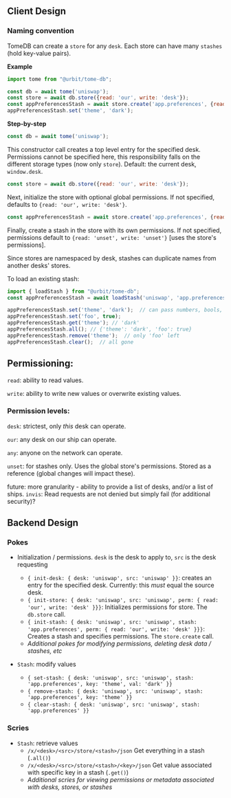 ## Client Design

### Naming convention

TomeDB can create a `store` for any `desk`.  Each store can have many `stashes` (hold key-value pairs).

**Example**
```javascript
import tome from "@urbit/tome-db";

const db = await tome('uniswap');
const store = await db.store({read: 'our', write: 'desk'});
const appPreferencesStash = await store.create('app.preferences', {read: 'our', write: 'desk'});
appPreferencesStash.set('theme', 'dark');
```
**Step-by-step**
```javascript
const db = await tome('uniswap');
```
This constructor call creates a top level entry for the specified desk.  Permissions cannot be specified here, this responsibility falls on the different storage types (now only `store`).
Default: the current desk, `window.desk`.

```javascript
const store = await db.store({read: 'our', write: 'desk'});
```
Next, initialize the store with optional global permissions.  If not specified, defaults to `{read: 'our', write: 'desk'}`.

```javascript
const appPreferencesStash = await store.create('app.preferences', {read: 'our', write: 'desk'});
```
Finally, create a stash in the store with its own permissions.  If not specified, permissions default to `{read: 'unset', write: 'unset'}` [uses the store's permissions].

Since stores are namespaced by desk, stashes can duplicate names from another desks' stores.

To load an existing stash:
```javascript
import { loadStash } from "@urbit/tome-db";
const appPreferencesStash = await loadStash('uniswap', 'app.preferences');
```

```javascript
appPreferencesStash.set('theme', 'dark');  // can pass numbers, bools, objects as value.  Will be stored in %tome-api as a cord
appPreferencesStash.set('foo', true);
appPreferencesStash.get('theme'); // 'dark'
appPreferencesStash.all(); // {'theme': 'dark', 'foo': true}
appPreferencesStash.remove('theme');  // only 'foo' left
appPreferencesStash.clear();  // all gone
```

## Permissioning:

`read`:  ability to read values.

`write`:  ability to write new values or overwrite existing values.


### Permission levels:

`desk`:  strictest, only _this_ desk can operate.

`our`:  any desk on our ship can operate.

`any`:  anyone on the network can operate.

`unset`: for stashes only. Uses the global store's permissions.  Stored as a reference (global changes will impact these).

future: more granularity - ability to provide a list of desks,
and/or a list of ships.  `invis`: Read requests are not denied but simply fail (for additional security)?


## Backend Design

### Pokes

- Initialization / permissions.  `desk` is the desk to apply to, `src` is the desk requesting
  - `{ init-desk: { desk: 'uniswap', src: 'uniswap' }}`: creates an entry for the specified desk.  Currently: this _must_ equal the source desk.
  - `{ init-store: { desk: 'uniswap', src: 'uniswap', perm: { read: 'our', write: 'desk' }}}`:  Initializes permissions for store.  The `db.store` call.
  - `{ init-stash: { desk: 'uniswap', src: 'uniswap', stash: 'app.preferences', perm: { read: 'our', write: 'desk' }}}`:  Creates a stash and specifies permissions.  The `store.create` call.
  - _Additional pokes for modifying permissions, deleting desk data / stashes, etc_

- `Stash`: modify values
  - `{ set-stash: { desk: 'uniswap', src: 'uniswap', stash: 'app.preferences', key: 'theme', val: 'dark' }}`
  - `{ remove-stash: { desk: 'uniswap', src: 'uniswap', stash: 'app.preferences', key: 'theme' }}`
  - `{ clear-stash: { desk: 'uniswap', src: 'uniswap', stash: 'app.preferences' }}`

### Scries

- `Stash`: retrieve values
  - `/x/<desk>/<src>/store/<stash>/json` Get everything in a stash (`.all()`)
  - `/x/<desk>/<src>/store/<stash>/<key>/json` Get value associated with specific key in a stash (`.get()`)
  - _Additional scries for viewing permissions or metadata associated with desks, stores, or stashes_

